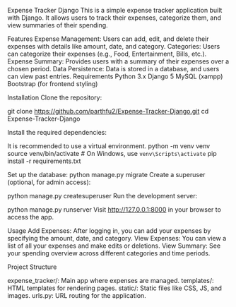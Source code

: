 
Expense Tracker Django
This is a simple expense tracker application built with Django. It allows users to track their expenses, categorize them, and view summaries of their spending.




Features
Expense Management: Users can add, edit, and delete their expenses with details like amount, date, and category.
Categories: Users can categorize their expenses (e.g., Food, Entertainment, Bills, etc.).
Expense Summary: Provides users with a summary of their expenses over a chosen period.
Data Persistence: Data is stored in a database, and users can view past entries.
Requirements
Python 3.x
Django 5
MySQL (xampp)
Bootstrap (for frontend styling)



Installation
Clone the repository:

git clone https://github.com/parthfu2/Expense-Tracker-Django.git
cd Expense-Tracker-Django



Install the required dependencies:

It is recommended to use a virtual environment.
python -m venv venv
source venv/bin/activate  # On Windows, use `venv\Scripts\activate`
pip install -r requirements.txt



Set up the database:
python manage.py migrate
Create a superuser (optional, for admin access):

python manage.py createsuperuser
Run the development server:

python manage.py runserver
Visit http://127.0.0.1:8000 in your browser to access the app.



Usage
Add Expenses: After logging in, you can add your expenses by specifying the amount, date, and category.
View Expenses: You can view a list of all your expenses and make edits or deletions.
View Summary: See your spending overview across different categories and time periods.




Project Structure

expense_tracker/: Main app where expenses are managed.
templates/: HTML templates for rendering pages.
static/: Static files like CSS, JS, and images.
urls.py: URL routing for the application.
